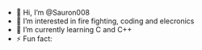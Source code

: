 - 👋 Hi, I’m @Sauron008
- 👀 I’m interested in fire fighting, coding and elecronics
- 🌱 I’m currently learning C and C++
- ⚡ Fun fact: 

<!---
Sauron008/Sauron008 is a ✨ special ✨ repository because its `README.md` (this file) appears on your GitHub profile.
You can click the Preview link to take a look at your changes.
--->
